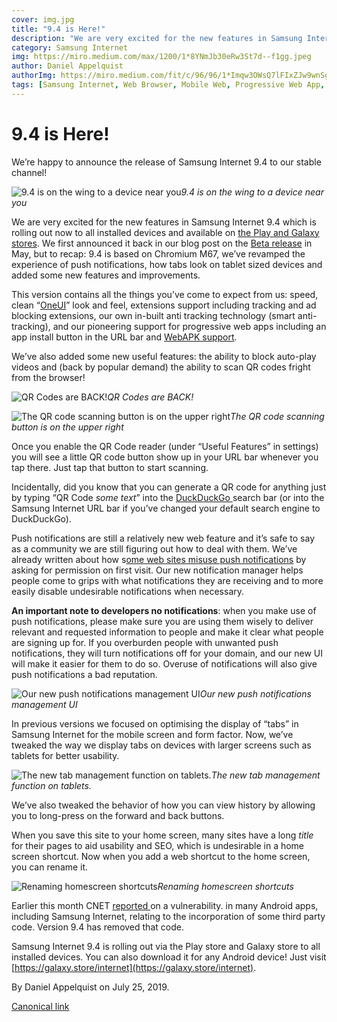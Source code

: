 ```yaml
---
cover: img.jpg
title: "9.4 is Here!"
description: "We are very excited for the new features in Samsung Internet 9.4 which is rolling out now to all installed devices and available on the Play and Galaxy stores. We first announced it back in our blog post on the Beta release in May, but to recap: 9.4 is based on Chromium M67, we’ve revamped the experience of push notifications, how tabs look on tablet sized devices and added some new features and improvements."
category: Samsung Internet
img: https://miro.medium.com/max/1200/1*8YNmJb30eRw3St7d--f1gg.jpeg
author: Daniel Appelquist
authorImg: https://miro.medium.com/fit/c/96/96/1*Imqw3OWsQ7lFIxZJw9wnSg.jpeg
tags: [Samsung Internet, Web Browser, Mobile Web, Progressive Web App, Qr Code]
---
```


# 9.4 is Here!

We’re happy to announce the release of Samsung Internet 9.4 to our stable channel!

![9.4 is on the wing to a device near you](https://cdn-images-1.medium.com/max/2560/1*8YNmJb30eRw3St7d--f1gg.jpeg)*9.4 is on the wing to a device near you*

We are very excited for the new features in Samsung Internet 9.4 which is rolling out now to all installed devices and available on [the Play and Galaxy stores](https://galaxy.store/internet). We first announced it back in our blog post on the [Beta release](https://medium.com/samsung-internet-dev/9-4-beta-released-6ea8c67f2f79) in May, but to recap: 9.4 is based on Chromium M67, we’ve revamped the experience of push notifications, how tabs look on tablet sized devices and added some new features and improvements.

This version contains all the things you’ve come to expect from us: speed, clean “[OneUI](https://www.samsung.com/global/galaxy/apps/one-ui/)” look and feel, extensions support including tracking and ad blocking extensions, our own in-built anti tracking technology (smart anti-tracking), and our pioneering support for progressive web apps including an app install button in the URL bar and [WebAPK support](https://medium.com/samsung-internet-dev/new-year-new-samsung-internet-b74f282e4429).

We’ve also added some new useful features: the ability to block auto-play videos and (back by popular demand) the ability to scan QR codes fright from the browser!

![QR Codes are BACK!](https://cdn-images-1.medium.com/max/2000/1*a1UYYP1nvUrjmWm2T9BDWg.png)*QR Codes are BACK!*

![The QR code scanning button is on the upper right](https://cdn-images-1.medium.com/max/2000/1*OGAJqyM1J43UolzBGWSP_Q.jpeg)*The QR code scanning button is on the upper right*

Once you enable the QR Code reader (under “Useful Features” in settings) you will see a little QR code button show up in your URL bar whenever you tap there. Just tap that button to start scanning.

Incidentally, did you know that you can generate a QR code for anything just by typing “QR Code *some text*” into the [DuckDuckGo ](https://duckduckgo.com)search bar (or into the Samsung Internet URL bar if you’ve changed your default search engine to DuckDuckGo).

Push notifications are still a relatively new web feature and it’s safe to say as a community we are still figuring out how to deal with them. We’ve already written about how s[ome web sites misuse push notifications](https://medium.com/samsung-internet-dev/a-crisis-of-permissions-80cf3b2c802e?source=post_page---------------------------) by asking for permission on first visit. Our new notification manager helps people come to grips with what notifications they are receiving and to more easily disable undesirable notifications when necessary.

**An important note to developers no notifications**: when you make use of push notifications, please make sure you are using them wisely to deliver relevant and requested information to people and make it clear what people are signing up for. If you overburden people with unwanted push notifications, they will turn notifications off for your domain, and our new UI will make it easier for them to do so. Overuse of notifications will also give push notifications a bad reputation.

![Our new push notifications management UI](https://cdn-images-1.medium.com/max/2000/0*xlA5EGnPE5nxY0h5.png)*Our new push notifications management UI*

In previous versions we focused on optimising the display of “tabs” in Samsung Internet for the mobile screen and form factor. Now, we’ve tweaked the way we display tabs on devices with larger screens such as tablets for better usability.

![The new tab management function on tablets.](https://cdn-images-1.medium.com/max/2000/0*E5CXRKqh2eviDsvo.jpeg)*The new tab management function on tablets.*

We’ve also tweaked the behavior of how you can view history by allowing you to long-press on the forward and back buttons.

When you save this site to your home screen, many sites have a long *title* for their pages to aid usability and SEO, which is undesirable in a home screen shortcut. Now when you add a web shortcut to the home screen, you can rename it.

![Renaming homescreen shortcuts](https://cdn-images-1.medium.com/max/2000/0*JVJiKAdCpp1nY7BU.jpeg)*Renaming homescreen shortcuts*

Earlier this month CNET [reported ](https://www.cnet.com/news/more-than-1000-android-apps-harvest-your-data-even-after-you-deny-permissions/#)on a vulnerability. in many Android apps, including Samsung Internet, relating to the incorporation of some third party code. Version 9.4 has removed that code.

Samsung Internet 9.4 is rolling out via the Play store and Galaxy store to all installed devices. You can also download it for any Android device! Just visit [https://galaxy.store/internet](https://galaxy.store/internet).



By Daniel Appelquist on July 25, 2019.

[Canonical link](https://medium.com/samsung-internet-dev/9-4-is-here-8f7f213ac7d9)

